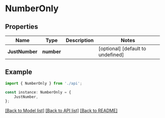 # NumberOnly


## Properties

Name | Type | Description | Notes
------------ | ------------- | ------------- | -------------
**JustNumber** | **number** |  | [optional] [default to undefined]

## Example

```typescript
import { NumberOnly } from './api';

const instance: NumberOnly = {
    JustNumber,
};
```

[[Back to Model list]](../README.md#documentation-for-models) [[Back to API list]](../README.md#documentation-for-api-endpoints) [[Back to README]](../README.md)
